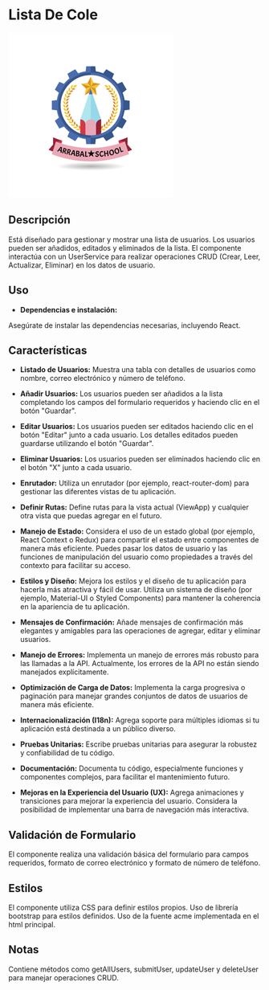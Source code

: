 # Lista De Cole


![Lista de cole](/ListaDeColeReact/src/assets/img/logo.png)


## Descripción

Está diseñado para gestionar y mostrar una lista de usuarios. Los usuarios pueden ser añadidos, editados y eliminados de la lista. El componente interactúa con un UserService para realizar operaciones CRUD (Crear, Leer, Actualizar, Eliminar) en los datos de usuario.

## Uso

- **Dependencias e instalación:**

Asegúrate de instalar las dependencias necesarias, incluyendo React.

## Características

- **Listado de Usuarios:**
Muestra una tabla con detalles de usuarios como nombre, correo electrónico y número de teléfono.

- **Añadir Usuarios:** 
Los usuarios pueden ser añadidos a la lista completando los campos del formulario requeridos y haciendo clic en el botón "Guardar".

- **Editar Usuarios:**
Los usuarios pueden ser editados haciendo clic en el botón "Editar" junto a cada usuario. Los detalles editados pueden guardarse utilizando el botón "Guardar".

- **Eliminar Usuarios:**
Los usuarios pueden ser eliminados haciendo clic en el botón "X" junto a cada usuario.

- **Enrutador:**
Utiliza un enrutador (por ejemplo, react-router-dom) para gestionar las diferentes vistas de tu aplicación.

- **Definir Rutas:**
Define rutas para la vista actual (ViewApp) y cualquier otra vista que puedas agregar en el futuro.

- **Manejo de Estado:**
Considera el uso de un estado global (por ejemplo, React Context o Redux) para compartir el estado entre componentes de manera más eficiente.
Puedes pasar los datos de usuario y las funciones de manipulación del usuario como propiedades a través del contexto para facilitar su acceso.

- **Estilos y Diseño:**
Mejora los estilos y el diseño de tu aplicación para hacerla más atractiva y fácil de usar.
Utiliza un sistema de diseño (por ejemplo, Material-UI o Styled Components) para mantener la coherencia en la apariencia de tu aplicación.

- **Mensajes de Confirmación:**
Añade mensajes de confirmación más elegantes y amigables para las operaciones de agregar, editar y eliminar usuarios.

- **Manejo de Errores:**
Implementa un manejo de errores más robusto para las llamadas a la API. Actualmente, los errores de la API no están siendo manejados explícitamente.

- **Optimización de Carga de Datos:**
Implementa la carga progresiva o paginación para manejar grandes conjuntos de datos de usuarios de manera más eficiente.

- **Internacionalización (I18n):**
Agrega soporte para múltiples idiomas si tu aplicación está destinada a un público diverso.

- **Pruebas Unitarias:**
Escribe pruebas unitarias para asegurar la robustez y confiabilidad de tu código.

- **Documentación:**
Documenta tu código, especialmente funciones y componentes complejos, para facilitar el mantenimiento futuro.

- **Mejoras en la Experiencia del Usuario (UX):**
Agrega animaciones y transiciones para mejorar la experiencia del usuario.
Considera la posibilidad de implementar una barra de navegación más interactiva.

## Validación de Formulario

El componente realiza una validación básica del formulario para campos requeridos, formato de correo electrónico y formato de número de teléfono.

## Estilos

El componente utiliza CSS para definir estilos propios. 
Uso de librería bootstrap para estilos definidos.
Uso de la fuente acme implementada en el html principal.

## Notas

Contiene métodos como getAllUsers, submitUser, updateUser y deleteUser para manejar operaciones CRUD.

